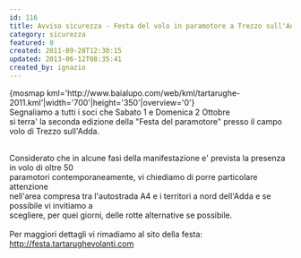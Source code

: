 ```yaml
---
id: 116
title: Avviso sicurezza - Festa del volo in paramotore a Trezzo sull'Adda
category: sicurezza
featured: 0
created: 2011-09-28T12:30:15
updated: 2013-06-12T08:35:41
created_by: ignazio
---
```

<p>
 {mosmap kml='http://www.baialupo.com/web/kml/tartarughe-2011.kml'|width='700'|height='350'|overview='0'}
 <br/>
 Segnaliamo a tutti i soci che Sabato 1 e Domenica 2 Ottobre
 <br/>
 si terra' la seconda edizione della "Festa del paramotore" presso il campo volo di Trezzo sull'Adda.
</p>
<p>
 <br/>
 Considerato che in alcune fasi della manifestazione e' prevista la presenza in volo di oltre 50
 <br/>
 paramotori contemporaneamente, vi chiediamo di porre particolare attenzione
 <br/>
 nell'area compresa tra l'autostrada A4 e i territori a nord dell'Adda e se possibile vi invitiamo a
 <br/>
 scegliere, per quei giorni, delle rotte alternative se possibile.
 <br/>
 <br/>
 Per maggiori dettagli vi rimadiamo al sito della festa:
 <br/>
 <span style="text-decoration: underline;">
  <span style="color: #800080;">
   <a href="http://festa.tartarughevolanti.com">
    http://festa.tartarughevolanti.com
   </a>
  </span>
 </span>
</p>
